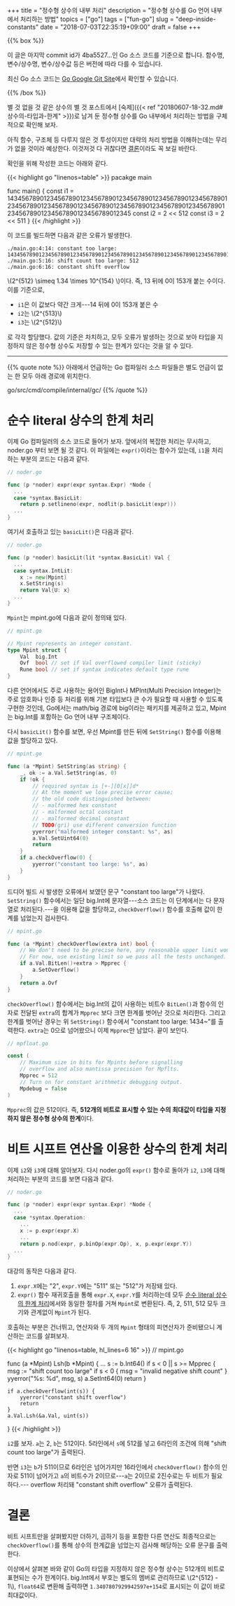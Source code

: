 +++
title = "정수형 상수의 내부 처리"
description = "정수형 상수를 Go 언어 내부에서 처리하는 방법"
topics = ["go"]
tags = ["fun-go"]
slug = "deep-inside-constants"
date = "2018-07-03T22:35:19+09:00"
draft = false
+++

{{% box %}}

이 글은 마지막 commit id가 4ba5527...인 Go 소스 코드를 기준으로 합니다. 함수명, 변수/상수명, 변수/상수값 등은 버전에 따라 다를 수 있습니다.

최신 Go 소스 코드는 [Go Google Git Site](https://go.googlesource.com/go)에서 확인할 수 있습니다.

{{% /box %}}

별 것 없을 것 같은 상수의 별 것 포스트에서 [숙제]({{< ref "20180607-18-32.md#상수의-타입과-한계" >}})로 남겨 둔 정수형 상수를 Go 내부에서 처리하는 방법을 구체적으로 확인해 보자.

아직 함수, 구조체 등 다루지 않은 것 투성이지만 대략의 처리 방법을 이해하는데는 무리가 없을 것이라 예상한다. 이것저것 다 귀찮다면 [결론](#결론)이라도 꼭 보길 바란다.

확인을 위해 작성한 코드는 아래와 같다.

{{< highlight go "linenos=table" >}}
pacakge main

func main() {
  const i1 = 14345678901234567890123456789012345678901234567890123456789012345678901234567890123456789012345678901234567890123456789012345678901234567890123456789012345
  const i2 = 2 << 512
  const i3 = 2 << 511
}
{{< /highlight >}}

이 코드를 빌드하면 다음과 같은 오류가 발생한다.

```
./main.go:4:14: constant too large: 14345678901234567890123456789012345678901234567890123456789012345678901234567890123456789012345678901234567890123456789012345678901234567890123456789012345
./main.go:5:16: shift count too large: 512
./main.go:6:16: constant shift overflow
```

\\(2^{512} \simeq 1.34 \times 10^{154} \\)이다. 즉, 13 뒤에 0이 153개 붙는 수이다. 이를 기준으로,

- `i1`은 이 값보다 약간 크게---14 뒤에 0이 153개 붙은 수
- `i2`는 \\(2^{513}\\)
- `i3`는 \\(2^{512}\\)

로 각각 할당했다. 값의 기준은 차치하고, 모두 오류가 발생하는 것으로 보아 타입을 지정하지 않은 정수형 상수도 저장할 수 있는 한계가 있다는 것을 알 수 있다.

---

{{% quote note %}}
아래에서 언급하는 Go 컴파일러 소스 파일들은 별도 언급이 없는 한 모두 아래 경로에 위치한다.

go/src/cmd/compile/internal/gc/
{{% /quote %}}

# 순수 literal 상수의 한계 처리

이제 Go 컴파일러의 소스 코드로 들어가 보자. 앞에서의 복잡한 처리는 무시하고,  noder.go 부터 보면 될 것 같다. 이 파일에는 `expr()`이라는 함수가 있는데, `i1`을 처리하는 부분의 코드는 다음과 같다.

```go
// noder.go

func (p *noder) expr(expr syntax.Expr) *Node {
  ...
  case *syntax.BasicLit:
    return p.setlineno(expr, nodlit(p.basicLit(expr)))
  ...
}
```

여기서 호출하고 있는 `basicLit()`은 다음과 같다.

```go
// noder.go

func (p *noder) basicLit(lit *syntax.BasicLit) Val {
  ...
  case syntax.IntLit:
    x := new(Mpint)
    x.SetString(s)
    return Val{U: x}
  ...
}
```

`Mpint`는 mpint.go에 다음과 같이 정의돼 있다.

```go
// mpint.go

// Mpint represents an integer constant.
type Mpint struct {
	Val  big.Int
	Ovf  bool // set if Val overflowed compiler limit (sticky)
	Rune bool // set if syntax indicates default type rune
}
```

다른 언어에서도 주로 사용하는 용어인 BigInt나 MPInt(Multi Precision Integer)는 주로 암호화나 인증 등 처리를 위해 기본 타입보다 큰 수가 필요할 때 사용할 수 있도록 구현한 것인데, Go에서는 math/big 경로에 big이라는 패키지를 제공하고 있고, Mpint는 big.Int를 포함하는 Go 언어 내부 구조체이다.

다시 `basicLit()` 함수를 보면, 우선 Mpint를 만든 뒤에 `SetString()` 함수를 이용해 값을 할당하고 있다.

```go
// mpint.go

func (a *Mpint) SetString(as string) {
	_, ok := a.Val.SetString(as, 0)
	if !ok {
		// required syntax is [+-][0[x]]d*
		// At the moment we lose precise error cause;
		// the old code distinguished between:
		// - malformed hex constant
		// - malformed octal constant
		// - malformed decimal constant
		// TODO(gri) use different conversion function
		yyerror("malformed integer constant: %s", as)
		a.Val.SetUint64(0)
		return
	}
	if a.checkOverflow(0) {
		yyerror("constant too large: %s", as)
	}
}
```

드디어 빌드 시 발생한 오류에서 보였던 문구 "constant too large"가 나왔다. `SetString()` 함수에서는 일단 big.Int에 문자열---소스 코드는 이 단계에서는 다 문자열로 처리된다.---을 이용해 값을 할당하고, `checkOverflow()` 함수를 호출해 값이 한계를 넘었는지 검사한다.

```go
// mpint.go

func (a *Mpint) checkOverflow(extra int) bool {
	// We don't need to be precise here, any reasonable upper limit would do.
	// For now, use existing limit so we pass all the tests unchanged.
	if a.Val.BitLen()+extra > Mpprec {
		a.SetOverflow()
	}
	return a.Ovf
}
```

`checkOverflow()` 함수에서는 big.Int의 값이 사용하는 비트수 `BitLen()`과 함수의 인자로 전달된 `extra`의 합계가 `Mpprec` 보다 크면 한계를 벗어난 것으로 처리한다. 그리고 한계를 벗어난 경우는 위 `SetString()` 함수에서 "constant too large: 1434~"를 출력한다. `extra`는 0으로 넘어왔으니 이제 `Mpprec`만 남았다. 끝이 보인다.

```go
// mpfloat.go

const (
	// Maximum size in bits for Mpints before signalling
	// overflow and also mantissa precision for Mpflts.
	Mpprec = 512
	// Turn on for constant arithmetic debugging output.
	Mpdebug = false
)
```

`Mpprec`의 값은 512이다. 즉, **512개의 비트로 표시할 수 있는 수의 최대값이 타입을 지정하지 않은 정수형 상수의 한계**이다.

# 비트 시프트 연산을 이용한 상수의 한계 처리

이제 `i2`와 `i3`에 대해 알아보자. 다시 noder.go의 `expr()` 함수로 돌아가 `i2`, `i3`에 대해 처리하는 부분의 코드를 보면 다음과 같다.

```go
// noder.go

func (p *noder) expr(expr syntax.Expr) *Node {
  ...
  case *syntax.Operation:
    ...
    x := p.expr(expr.X)
    ...
    return p.nod(expr, p.binOp(expr.Op), x, p.expr(expr.Y))
  ...
}
```
대강의 동작은 다음과 같다.

1. `expr.X`에는 "2", `expr.Y`에는 "511" 또는 "512"가 저장돼 있다.
2. `expr()` 함수 재귀호출을 통해 `expr.X`, `expr.Y`를 처리하는데 모두 [순수 literal 상수의 한계 처리](#순수-literal-상수의-한계-처리)에서와 동일한 절차를 거쳐 `Mpint`로 변환된다. 즉, 2, 511, 512 모두 크기와 관계없이 `Mpint`가 된다.

호출하는 부분은 건너뛰고, 연산자와 두 개의 `Mpint` 형태의 피연산자가 준비됐으니 계산하는 코드를 살펴보자.

{{< highlight go "linenos=table, hl_lines=6  16" >}}
// mpint.go

func (a *Mpint) Lsh(b *Mpint) {
  ...
	s := b.Int64()
	if s < 0 || s >= Mpprec {
		msg := "shift count too large"
		if s < 0 {
			msg = "invalid negative shift count"
		}
		yyerror("%s: %d", msg, s)
		a.SetInt64(0)
		return
	}

	if a.checkOverflow(int(s)) {
		yyerror("constant shift overflow")
		return
	}
	a.Val.Lsh(&a.Val, uint(s))
}
{{< /highlight >}}

`i2`를 보자. `a`는 2, `b`는 512이다. 5라인에서 `s`에 512를 넣고 6라인의 조건에 의해 "shift count too large"가 출력된다.

반면 `i3`는 `b`가 511이므로 6라인은 넘어가지만 16라인에서 `checkOverflow()` 함수의 인자로 511이 넘어가고 `a`의 비트수가 2이므로---`a`는 2이므로 2진수로는 두 비트가 필요하다.--- overflow 처리돼 "constant shift overflow" 오류가 출력된다.

# 결론

비트 시프트만을 살펴봤지만 더하기, 곱하기 등을 포함한 다른 연산도 최종적으로는 `checkOverflow()`를 통해 상수의 한계값을 넘었는지 검사해 해당하는 오류 문구를 출력한다.

이상에서 살펴본 바와 같이 Go의 타입을 지정하지 않은 정수형 상수는 512개의 비트로 표현되는 수가 한계이다.  big.Int에서 부호는 별도의 멤버로 관리하므로 \\(2^{512} - 1\\), `float64`로 변환해 출력하면 `1.3407807929942597e+154`로 표시되는 이 값이 바로 최대값이다.